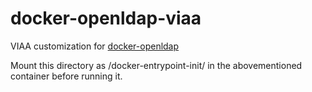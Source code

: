 # docker-openldap-viaa

VIAA customization for [docker-openldap](https://github.com/viaacode/docker-openldap.git)

Mount this directory as /docker-entrypoint-init/ in the abovementioned container before running it.

